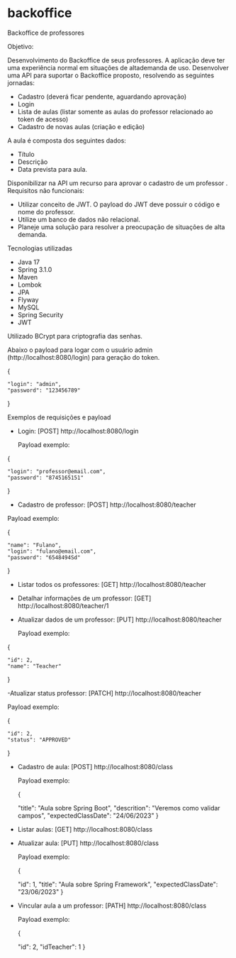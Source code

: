 # backoffice
Backoffice de professores

Objetivo:

Desenvolvimento do Backoffice de seus professores. A aplicação deve ter uma experiência normal em situações de altademanda de uso.
Desenvolver uma API para suportar o Backoffice proposto, resolvendo as seguintes jornadas:

- Cadastro (deverá ficar pendente, aguardando aprovação)
- Login
- Lista de aulas (listar somente as aulas do professor relacionado ao token de acesso)
- Cadastro de novas aulas (criação e edição)

A aula é composta dos seguintes dados:

- Título
- Descrição
- Data prevista para aula.

Disponibilizar na API um recurso para aprovar o cadastro de um professor
.
Requisitos não funcionais:

- Utilizar conceito de JWT. O payload do JWT deve possuir o código e nome do professor.
- Utilize um banco de dados não relacional.
- Planeje uma solução para resolver a preocupação de situações de alta demanda.

Tecnologias utilizadas

- Java 17
- Spring 3.1.0
- Maven
- Lombok
- JPA
- Flyway
- MySQL
- Spring Security
- JWT
  
Utilizado BCrypt para criptografia das senhas.

Abaixo o payload para logar com o usuário admin (http://localhost:8080/login) para geração do token.

{

    "login": "admin",
    "password": "123456789"
}

  Exemplos de requisições e payload

  - Login: [POST] http://localhost:8080/login

    Payload exemplo:

  {
  
    "login": "professor@email.com",
    "password": "8745165151"
  }

  - Cadastro de professor: [POST] http://localhost:8080/teacher
    
  Payload exemplo:
    
{

    "name": "Fulano",
    "login": "fulano@email.com",
    "password": "6548494Sd"
    
}

- Listar todos os professores: [GET] http://localhost:8080/teacher
- Detalhar informações de um professor: [GET] http://localhost:8080/teacher/1
- Atualizar dados de um professor: [PUT] http://localhost:8080/teacher
 
  Payload exemplo:

{

    "id": 2,
    "name": "Teacher"
}

-Atualizar status professor: [PATCH] http://localhost:8080/teacher

Payload exemplo:

{

    "id": 2,
    "status": "APPROVED"
}
    
- Cadastro de aula: [POST] http://localhost:8080/class

  Payload exemplo:

  {
  
    "title": "Aula sobre Spring Boot",
    "descrition": "Veremos como validar campos",
    "expectedClassDate": "24/06/2023"
  }

- Listar aulas: [GET] http://localhost:8080/class
- Atualizar aula: [PUT] http://localhost:8080/class

  Payload exemplo:

  {
  
    "id": 1,
    "title": "Aula sobre Spring Framework",
    "expectedClassDate": "23/06/2023"
  }

- Vincular aula a um professor: [PATH] http://localhost:8080/class

  Payload exemplo:

  {
  
    "id": 2,
    "idTeacher": 1
  }










